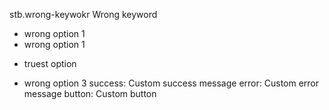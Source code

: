 stb.wrong-keywokr
Wrong keyword
- wrong option 1
- wrong option 1
+ truest option
- wrong option 3
success: Custom success message
error: Custom error message
button: Custom button